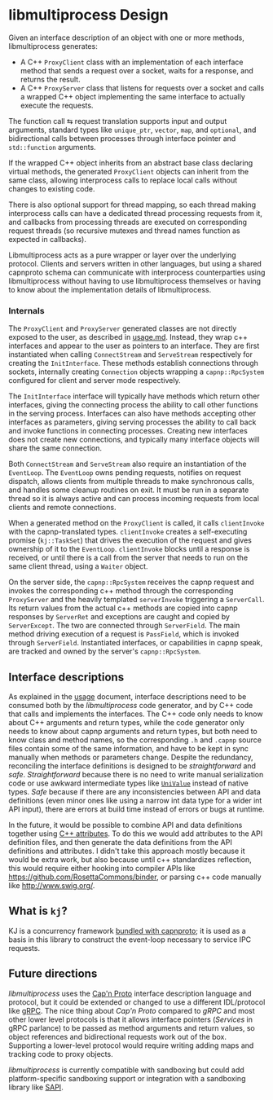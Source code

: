# libmultiprocess Design

Given an interface description of an object with one or more methods, libmultiprocess generates:

* A C++ `ProxyClient` class with an implementation of each interface method that sends a request over a socket, waits for a response, and returns the result.
* A C++ `ProxyServer` class that listens for requests over a socket and calls a wrapped C++ object implementing the same interface to actually execute the requests.

The function call ⇆ request translation supports input and output arguments, standard types like `unique_ptr`, `vector`, `map`, and `optional`, and bidirectional calls between processes through interface pointer and `std::function` arguments.

If the wrapped C++ object inherits from an abstract base class declaring virtual methods, the generated `ProxyClient` objects can inherit from the same class, allowing interprocess calls to replace local calls without changes to existing code.

There is also optional support for thread mapping, so each thread making interprocess calls can have a dedicated thread processing requests from it, and callbacks from processing threads are executed on corresponding request threads (so recursive mutexes and thread names function as expected in callbacks).

Libmultiprocess acts as a pure wrapper or layer over the underlying protocol. Clients and servers written in other languages, but using a shared capnproto schema can communicate with interprocess counterparties using libmultiprocess without having to use libmultiprocess themselves or having to know about the implementation details of libmultiprocess.

### Internals

The `ProxyClient` and `ProxyServer` generated classes are not directly exposed to the user, as described in [usage.md](usage.md). Instead, they wrap c++ interfaces and appear to the user as pointers to an interface. They are first instantiated when calling `ConnectStream` and `ServeStream` respectively for creating the `InitInterface`. These methods establish connections through sockets, internally creating `Connection` objects wrapping a `capnp::RpcSystem` configured for client and server mode respectively.

The `InitInterface` interface will typically have methods which return other interfaces, giving the connecting process the ability to call other functions in the serving process. Interfaces can also have methods accepting other interfaces as parameters, giving serving processes the ability to call back and invoke functions in connecting processes. Creating new interfaces does not create new connections, and typically many interface objects will share the same connection.

Both `ConnectStream` and `ServeStream` also require an instantiation of the `EventLoop`. The `EventLoop` owns pending requests, notifies on request dispatch, allows clients from multiple threads to make synchronous calls, and handles some cleanup routines on exit. It must be run in a separate thread so it is always active and can process incoming requests from local clients and remote connections.

When a generated method on the `ProxyClient` is called, it calls `clientInvoke` with the capnp-translated types. `clientInvoke` creates a self-executing promise (`kj::TaskSet`) that drives the execution of the request and gives ownership of it to the `EventLoop`. `clientInvoke` blocks until a response is received, or until there is a call from the server that needs to run on the same client thread, using a `Waiter` object.

On the server side, the `capnp::RpcSystem` receives the capnp request and invokes the corresponding c++ method through the corresponding `ProxyServer` and the heavily templated `serverInvoke` triggering a `ServerCall`. Its return values from the actual c++ methods are copied into capnp responses by `ServerRet` and exceptions are caught and copied by `ServerExcept`. The two are connected through `ServerField`. The main method driving execution of a request is `PassField`, which is invoked through `ServerField`. Instantiated interfaces, or capabilities in capnp speak, are tracked and owned by the server's `capnp::RpcSystem`.

## Interface descriptions

As explained in the [usage](usage.md) document, interface descriptions need to be consumed both by the _libmultiprocess_ code generator, and by C++ code that calls and implements the interfaces. The C++ code only needs to know about C++ arguments and return types, while the code generator only needs to know about capnp arguments and return types, but both need to know class and method names, so the corresponding `.h` and `.capnp` source files contain some of the same information, and have to be kept in sync manually when methods or parameters change. Despite the redundancy, reconciling the interface definitions is designed to be _straightforward_ and _safe_. _Straightforward_ because there is no need to write manual serialization code or use awkward intermediate types like [`UniValue`](https://github.com/bitcoin/bitcoin/blob/master/src/univalue/include/univalue.h) instead of native types. _Safe_ because if there are any inconsistencies between API and data definitions (even minor ones like using a narrow int data type for a wider int API input), there are errors at build time instead of errors or bugs at runtime.

In the future, it would be possible to combine API and data definitions together using [C++ attributes](https://en.cppreference.com/w/cpp/language/attributes). To do this we would add attributes to the API definition files, and then generate the data definitions from the API definitions and attributes. I didn't take this approach mostly because it would be extra work, but also because until c++ standardizes reflection, this would require either hooking into compiler APIs like https://github.com/RosettaCommons/binder, or parsing c++ code manually like http://www.swig.org/.

## What is `kj`?

KJ is a concurrency framework [bundled with
capnproto](https://capnproto.org/cxxrpc.html#kj-concurrency-framework); it is used as a
basis in this library to construct the event-loop necessary to service IPC requests.

## Future directions

_libmultiprocess_ uses the [Cap'n Proto](https://capnproto.org) interface description language and protocol, but it could be extended or changed to use a different IDL/protocol like [gRPC](https://grpc.io). The nice thing about _Cap'n Proto_ compared to _gRPC_ and most other lower level protocols is that it allows interface pointers (_Services_ in gRPC parlance) to be passed as method arguments and return values, so object references and bidirectional requests work out of the box. Supporting a lower-level protocol would require writing adding maps and tracking code to proxy objects.

_libmultiprocess_ is currently compatible with sandboxing but could add platform-specific sandboxing support or integration with a sandboxing library like [SAPI](https://github.com/google/sandboxed-api).
